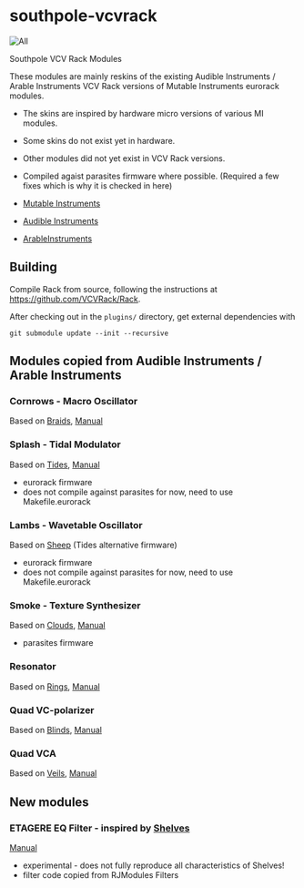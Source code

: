 # southpole-vcvrack

![All](docs/sp-all-2018-01-22.png)

Southpole VCV Rack Modules

These modules are mainly reskins of the existing Audible Instruments /
Arable Instruments VCV Rack versions of Mutable Instruments eurorack modules.
- The skins are inspired by hardware micro versions of various MI modules.
- Some skins do not exist yet in hardware.
- Other modules did not yet exist in VCV Rack versions.
- Compiled agaist parasites firmware where possible. (Required a few fixes which is why it is checked in here) 

- [Mutable Instruments](https://mutable-instruments.net/)
- [Audible Instruments](https://github.com/VCVRack/AudibleInstruments/)
- [ArableInstruments](https://github.com/adbrant/ArableInstruments/)

## Building

Compile Rack from source, following the instructions at https://github.com/VCVRack/Rack.

After checking out in the `plugins/` directory, get external dependencies with

	git submodule update --init --recursive


## Modules copied from Audible Instruments / Arable Instruments

### Cornrows - Macro Oscillator
Based on [Braids](https://mutable-instruments.net/modules/braids), [Manual](https://mutable-instruments.net/modules/braids/manual/)

### Splash - Tidal Modulator
Based on [Tides](https://mutable-instruments.net/modules/tides), [Manual](https://mutable-instruments.net/modules/tides/manual/)

- eurorack firmware
- does not compile against parasites for now, need to use Makefile.eurorack

### Lambs - Wavetable Oscillator
Based on [Sheep](https://mutable-instruments.net/modules/tides/firmware/) (Tides alternative firmware)

- eurorack firmware
- does not compile against parasites for now, need to use Makefile.eurorack

### Smoke - Texture Synthesizer
Based on [Clouds](https://mutable-instruments.net/modules/clouds), [Manual](https://mutable-instruments.net/modules/clouds/manual/)

- parasites firmware

### Resonator
Based on [Rings](https://mutable-instruments.net/modules/rings), [Manual](https://mutable-instruments.net/modules/rings/manual/)

### Quad VC-polarizer
Based on [Blinds](https://mutable-instruments.net/modules/blinds), [Manual](https://mutable-instruments.net/modules/blinds/manual/)

### Quad VCA
Based on [Veils](https://mutable-instruments.net/modules/veils), [Manual](https://mutable-instruments.net/modules/veils/manual/)

## New modules

### ETAGERE EQ Filter - inspired by [Shelves](https://mutable-instruments.net/modules/shelves)
[Manual](https://mutable-instruments.net/modules/shelves/manual/)

- experimental - does not fully reproduce all characteristics of Shelves!
- filter code copied from RJModules Filters
